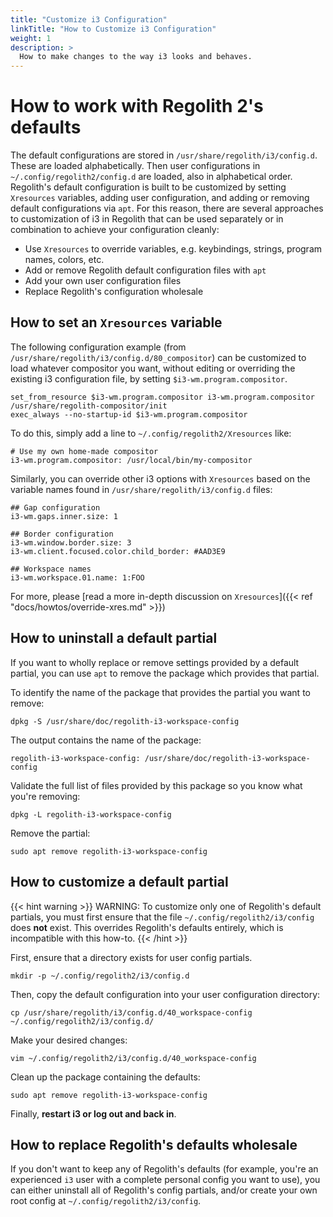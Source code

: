```yaml
---
title: "Customize i3 Configuration"
linkTitle: "How to Customize i3 Configuration"
weight: 1
description: >
  How to make changes to the way i3 looks and behaves.
---
```


# How to work with Regolith 2's defaults

The default configurations are stored in `/usr/share/regolith/i3/config.d`. These are loaded alphabetically. Then user configurations in `~/.config/regolith2/config.d` are loaded, also in alphabetical order. Regolith's default configuration is built to be customized by setting `Xresources` variables, adding user configuration, and adding or removing default configurations via `apt`. For this reason, there are several approaches to customization of i3 in Regolith that can be used separately or in combination to achieve your configuration cleanly:

- Use `Xresources` to override variables, e.g. keybindings, strings, program names, colors, etc.
- Add or remove Regolith default configuration files with `apt`
- Add your own user configuration files
- Replace Regolith's configuration wholesale

## How to set an `Xresources` variable

The following configuration example (from `/usr/share/regolith/i3/config.d/80_compositor`) can be customized to load whatever compositor you want, without editing or overriding the existing i3 configuration file, by setting `$i3-wm.program.compositor`.

```
set_from_resource $i3-wm.program.compositor i3-wm.program.compositor /usr/share/regolith-compositor/init
exec_always --no-startup-id $i3-wm.program.compositor
```

To do this, simply add a line to `~/.config/regolith2/Xresources` like:

```
# Use my own home-made compositor
i3-wm.program.compositor: /usr/local/bin/my-compositor
```

Similarly, you can override other i3 options with `Xresources` based on the variable names found in `/usr/share/regolith/i3/config.d` files:

```
## Gap configuration
i3-wm.gaps.inner.size: 1

## Border configuration
i3-wm.window.border.size: 3
i3-wm.client.focused.color.child_border: #AAD3E9

## Workspace names
i3-wm.workspace.01.name: 1:FOO
```

For more, please [read a more in-depth discussion on `Xresources`]({{< ref "docs/howtos/override-xres.md" >}})

## How to uninstall a default partial

If you want to wholly replace or remove settings provided by a default partial, you can use `apt` to remove the package which provides that partial.

To identify the name of the package that provides the partial you want to remove:

```console
dpkg -S /usr/share/doc/regolith-i3-workspace-config
```

The output contains the name of the package:

```
regolith-i3-workspace-config: /usr/share/doc/regolith-i3-workspace-config
```

Validate the full list of files provided by this package so you know what you're removing:

```console
dpkg -L regolith-i3-workspace-config
```

Remove the partial:

```console
sudo apt remove regolith-i3-workspace-config
```

## How to customize a default partial

{{< hint warning >}}
WARNING: To customize only one of Regolith's default partials, you must first
ensure that the file `~/.config/regolith2/i3/config` does **not** exist. This
overrides Regolith's defaults entirely, which is incompatible with this how-to.
{{< /hint >}}

First, ensure that a directory exists for user config partials.

```console
mkdir -p ~/.config/regolith2/i3/config.d
```

Then, copy the default configuration into your user configuration directory:

```console
cp /usr/share/regolith/i3/config.d/40_workspace-config ~/.config/regolith2/i3/config.d/
```

Make your desired changes:

```console
vim ~/.config/regolith2/i3/config.d/40_workspace-config
```

Clean up the package containing the defaults:

```console
sudo apt remove regolith-i3-workspace-config
```

Finally, **restart i3 or log out and back in**.

## How to replace Regolith's defaults wholesale

If you don't want to keep any of Regolith's defaults (for example, you're an
experienced `i3` user with a complete personal config you want to use), you can
either uninstall all of Regolith's config partials, and/or create your own root
config at `~/.config/regolith2/i3/config`.
